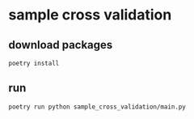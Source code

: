 # sample cross validation

## download packages

```shell script
poetry install
```

## run

```shell script
poetry run python sample_cross_validation/main.py
```
